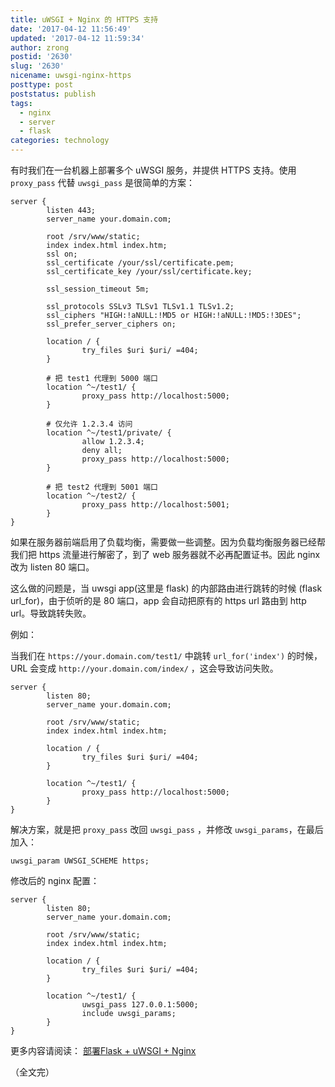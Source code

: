 ```yaml
---
title: uWSGI + Nginx 的 HTTPS 支持
date: '2017-04-12 11:56:49'
updated: '2017-04-12 11:59:34'
author: zrong
postid: '2630'
slug: '2630'
nicename: uwsgi-nginx-https
posttype: post
poststatus: publish
tags:
  - nginx
  - server
  - flask
categories: technology
---
```


有时我们在一台机器上部署多个 uWSGI 服务，并提供 HTTPS 支持。使用 `proxy_pass` 代替 `uwsgi_pass` 是很简单的方案： <!--more-->

```
server {
        listen 443;
        server_name your.domain.com;

        root /srv/www/static;
        index index.html index.htm;
        ssl on;
        ssl_certificate /your/ssl/certificate.pem;
        ssl_certificate_key /your/ssl/certificate.key;

        ssl_session_timeout 5m;

        ssl_protocols SSLv3 TLSv1 TLSv1.1 TLSv1.2;
        ssl_ciphers "HIGH:!aNULL:!MD5 or HIGH:!aNULL:!MD5:!3DES";
        ssl_prefer_server_ciphers on;

        location / {
                try_files $uri $uri/ =404;
        }

        # 把 test1 代理到 5000 端口
        location ^~/test1/ {
                proxy_pass http://localhost:5000;
        }

        # 仅允许 1.2.3.4 访问
        location ^~/test1/private/ {
                allow 1.2.3.4;
                deny all;
                proxy_pass http://localhost:5000;
        }

        # 把 test2 代理到 5001 端口
        location ^~/test2/ {
                proxy_pass http://localhost:5001;
        }
}
```

如果在服务器前端启用了负载均衡，需要做一些调整。因为负载均衡服务器已经帮我们把 https 流量进行解密了，到了 web 服务器就不必再配置证书。因此 nginx 改为 listen 80 端口。

这么做的问题是，当 uwsgi app(这里是 flask) 的内部路由进行跳转的时候 (flask url_for)，由于侦听的是 80 端口，app 会自动把原有的 https url 路由到 http url。导致跳转失败。

例如：

当我们在 `https://your.domain.com/test1/` 中跳转 `url_for('index')` 的时候，URL 会变成 `http://your.domain.com/index/` ，这会导致访问失败。

```
server {
        listen 80;
        server_name your.domain.com;

        root /srv/www/static;
        index index.html index.htm;

        location / {
                try_files $uri $uri/ =404;
        }

        location ^~/test1/ {
                proxy_pass http://localhost:5000;
        }
}
```

解决方案，就是把 `proxy_pass` 改回 `uwsgi_pass` ，并修改 `uwsgi_params`，在最后加入：


```
uwsgi_param UWSGI_SCHEME https;
```

修改后的 nginx 配置：

```
server {
        listen 80;
        server_name your.domain.com;

        root /srv/www/static;
        index index.html index.htm;

        location / {
                try_files $uri $uri/ =404;
        }

        location ^~/test1/ {
                uwsgi_pass 127.0.0.1:5000;
                include uwsgi_params;
        }
}
```

更多内容请阅读： [部署Flask + uWSGI + Nginx][1]

（全文完）

[1]: http://blog.zengrong.net/post/2568.html
